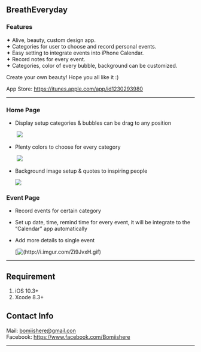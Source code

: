 ## BreathEveryday
### Features
✦  Alive, beauty, custom design app.  
✦  Categories for user to choose and record personal events.  
✦  Easy setting to integrate events into iPhone Calendar.   
✦  Record notes for every event.   
✦  Categories, color of every bubble, background can be customized.    
  
Create your own beauty! Hope you all like it :)  
  
App Store: https://itunes.apple.com/app/id1230293980  
***
### Home Page
* Display setup categories & bubbles can be drag to any position  
    
                                          [![](http://i.imgur.com/xEXSs1h.gif)](http://www.youtube.com/watch?v=ZNO2qikX4BE)
  

  
* Plenty colors to choose for every category  
  
                                          [![](http://i.imgur.com/rDHz4Az.gif)](https://www.youtube.com/watch?v=jsUwSsjraew)
  
* Background image setup & quotes to inspiring people  
  
  [![](http://i.imgur.com/xnF0e13.gif)](https://www.youtube.com/watch?v=g7QjH3KByoc)
                                            
  
### Event Page
* Record events for certain category  
* Set up date, time, remind time for every event, it will be integrate to the “Calendar” app automatically  
* Add more details to single event  

  [![(http://i.imgur.com/Zi9JvxH.gif)](https://www.youtube.com/watch?v=sk7VgqVJimg)
  
  
***
## Requirement
1. iOS 10.3+
2. Xcode 8.3+  

## Contact Info
Mail: bomiishere@gmail.con  
Facebook: https://www.facebook.com/Bomiishere

***



